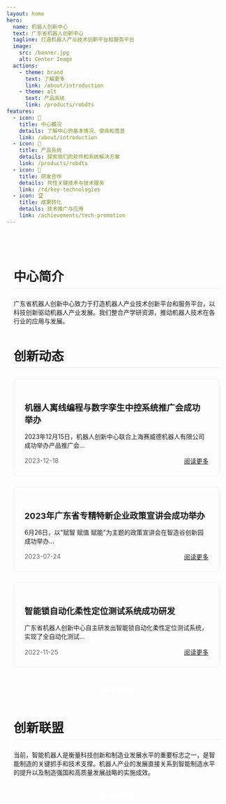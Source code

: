 ```yaml
---
layout: home
hero:
  name: 机器人创新中心
  text: 广东省机器人创新中心
  tagline: 打造机器人产业技术创新平台和服务平台
  image:
    src: /banner.jpg
    alt: Center Image
  actions:
    - theme: brand
      text: 了解更多
      link: /about/introduction
    - theme: alt
      text: 产品系统
      link: /products/robdts
features:
  - icon: 🏢
    title: 中心概况
    details: 了解中心的基本情况、使命和愿景
    link: /about/introduction
  - icon: 🤖
    title: 产品系统
    details: 探索我们的软件和系统解决方案
    link: /products/robdts
  - icon: 🔬
    title: 研发合作
    details: 共性关键技术与技术服务
    link: /rd/key-technologies
  - icon: 🏆
    title: 成果转化
    details: 技术推广与应用
    link: /achievements/tech-promotion
---
```


<div class="home-content">

## 中心简介

广东省机器人创新中心致力于打造机器人产业技术创新平台和服务平台，以科技创新驱动机器人产业发展。我们整合产学研资源，推动机器人技术在各行业的应用与发展。

## 创新动态

<div class="news-grid">
  <div class="news-card">
    <h3>机器人离线编程与数字孪生中控系统推广会成功举办</h3>
    <p>2023年12月15日，机器人创新中心联合上海赛威德机器人有限公司成功举办产品推广会...</p>
    <div class="news-meta">
      <span class="news-date">2023-12-18</span>
      <a class="news-link" href="/news/center-news">阅读更多</a>
    </div>
  </div>
  
  <div class="news-card">
    <h3>2023年广东省专精特新企业政策宣讲会成功举办</h3>
    <p>6月26日，以"赋智 赋值 赋能"为主题的政策宣讲会在智造谷创新园成功举办...</p>
    <div class="news-meta">
      <span class="news-date">2023-07-24</span>
      <a class="news-link" href="/news/center-news">阅读更多</a>
    </div>
  </div>
  
  <div class="news-card">
    <h3>智能锁自动化柔性定位测试系统成功研发</h3>
    <p>广东省机器人创新中心自主研发出智能锁自动化柔性定位测试系统，实现了全自动化测试...</p>
    <div class="news-meta">
      <span class="news-date">2022-11-25</span>
      <a class="news-link" href="/news/center-news">阅读更多</a>
    </div>
  </div>
</div>

<div class="view-more">
  <a href="/news/center-news">查看更多动态</a>
</div>

## 创新联盟

当前，智能机器人是衡量科技创新和制造业发展水平的重要标志之一，是智能制造的关键抓手和技术支撑。机器人产业的发展直接关系到智能制造水平的提升以及制造强国和高质量发展战略的实施成效。

<div class="alliance-action">
  <a href="/alliance/introduction">加入创新联盟</a>
</div>

</div>

<style>
/**
 * 首页内容区域样式
 * 为首页内容设置最大宽度和边距，使内容居中显示
 */
.home-content {
  max-width: 1200px;
  margin: 0 auto;
  padding: 2rem 1rem;
}

/**
 * 首页标题样式
 * 为首页各部分标题设置样式，包括字体大小、颜色和边距
 */
.home-content h2 {
  font-size: 1.8rem;
  color: var(--vp-c-brand);
  margin: 3rem 0 1.5rem;
  padding-bottom: 0.5rem;
  border-bottom: 1px solid #eaecef;
}

/**
 * 新闻网格布局
 * 使用CSS网格创建响应式新闻卡片布局
 */
.news-grid {
  display: grid;
  grid-template-columns: repeat(auto-fill, minmax(300px, 1fr));
  gap: 1.5rem;
  margin: 1.5rem 0;
}

/**
 * 新闻卡片样式
 * 设置新闻卡片的边框、圆角、阴影和过渡效果
 */
.news-card {
  border: 1px solid #eaecef;
  border-radius: 8px;
  padding: 1.5rem;
  transition: all 0.3s ease;
}

/**
 * 新闻卡片悬停效果
 * 当鼠标悬停在卡片上时添加提升和阴影效果
 */
.news-card:hover {
  transform: translateY(-5px);
  box-shadow: 0 8px 16px rgba(0, 0, 0, 0.1);
}

/**
 * 新闻卡片标题样式
 * 设置新闻标题的字体大小和下边距
 */
.news-card h3 {
  font-size: 1.2rem;
  margin-bottom: 0.8rem;
}

/**
 * 新闻元数据区域样式
 * 设置包含日期和链接的容器的样式
 */
.news-meta {
  display: flex;
  justify-content: space-between;
  align-items: center;
  margin-top: 1rem;
}

/**
 * 新闻日期样式
 * 设置日期文字的颜色和大小
 */
.news-date {
  color: #666;
  font-size: 0.9rem;
}

/**
 * 新闻链接样式
 * 设置"阅读更多"链接的颜色和过渡效果
 */
.news-link {
  color: var(--vp-c-brand);
  transition: color 0.2s;
}

/**
 * 新闻链接悬停效果
 * 当鼠标悬停在链接上时改变颜色
 */
.news-link:hover {
  color: var(--vp-c-brand-dark);
}

/**
 * 查看更多按钮容器样式
 * 设置查看更多按钮的对齐方式和边距
 */
.view-more {
  text-align: center;
  margin: 2rem 0;
}

/**
 * 查看更多按钮样式
 * 设置按钮的背景色、文字颜色、内边距和圆角
 */
.view-more a {
  display: inline-block;
  padding: 0.5rem 1.5rem;
  background-color: var(--vp-c-brand);
  color: white;
  border-radius: 4px;
  text-decoration: none;
  transition: background-color 0.3s;
}

/**
 * 查看更多按钮悬停效果
 * 当鼠标悬停在按钮上时改变背景色
 */
.view-more a:hover {
  background-color: var(--vp-c-brand-dark);
}

/**
 * 联盟行动区域样式
 * 设置联盟介绍下方操作按钮的对齐方式和边距
 */
.alliance-action {
  text-align: center;
  margin: 1.5rem 0;
}

/**
 * 联盟行动按钮样式
 * 设置联盟相关按钮的样式，与查看更多按钮保持一致
 */
.alliance-action a {
  display: inline-block;
  padding: 0.5rem 1.5rem;
  background-color: var(--vp-c-brand);
  color: white;
  border-radius: 4px;
  text-decoration: none;
  transition: background-color 0.3s;
}

/**
 * 联盟行动按钮悬停效果
 * 当鼠标悬停在按钮上时改变背景色
 */
.alliance-action a:hover {
  background-color: var(--vp-c-brand-dark);
}

/**
 * 响应式适配 - 移动设备
 * 在小屏幕设备上调整样式以提供更好的用户体验
 */
@media (max-width: 768px) {
  .news-grid {
    grid-template-columns: 1fr;
  }
  
  .home-content h2 {
    font-size: 1.5rem;
  }
}
</style>



